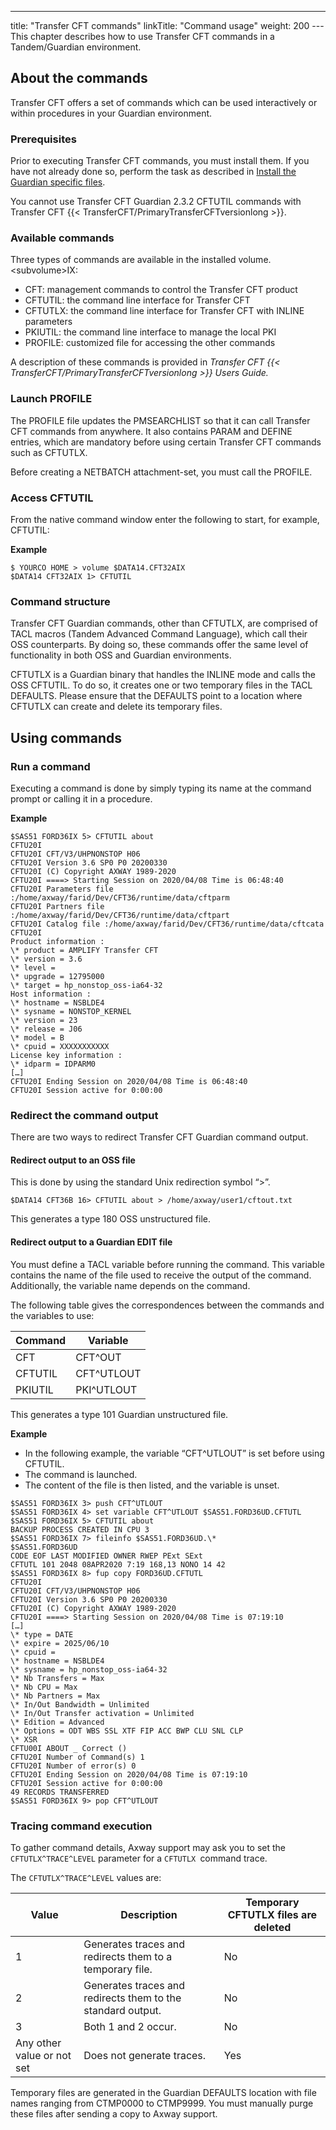 ---
title: "Transfer CFT commands"
linkTitle: "Command usage"
weight: 200
---This chapter describes how to use Transfer CFT commands in a Tandem/Guardian environment.

## About the commands

Transfer CFT offers a set of commands which can be used interactively or within procedures in your Guardian environment.

### Prerequisites

Prior to executing Transfer CFT commands, you must install them. If you have not already done so, perform the task as described in [Install the Guardian specific files](#Install).

You cannot use Transfer CFT Guardian 2.3.2 CFTUTIL commands with Transfer CFT {{< TransferCFT/PrimaryTransferCFTversionlong  >}}.

### Available commands

Three types of commands are available in the installed volume.&lt;subvolume>IX:

* CFT: management commands to control the Transfer CFT product
* CFTUTIL: the command line interface for Transfer CFT
* CFTUTLX: the command line interface for Transfer CFT with INLINE parameters
* PKIUTIL: the command line interface to manage the local PKI
* PROFILE: customized file for accessing the other commands

A description of these commands is provided in *Transfer CFT {{< TransferCFT/PrimaryTransferCFTversionlong  >}} Users Guide.*

### Launch PROFILE

The PROFILE file updates the PMSEARCHLIST so that it can call Transfer CFT commands from anywhere. It also contains PARAM and DEFINE entries, which are mandatory before using certain Transfer CFT commands such as CFTUTLX.

Before creating a NETBATCH attachment-set, you must call the PROFILE.

### Access CFTUTIL

From the native command window enter the following to start, for example, CFTUTIL:

****Example****

```
$ YOURCO HOME > volume $DATA14.CFT32AIX
$DATA14 CFT32AIX 1> CFTUTIL
```

### Command structure

Transfer CFT Guardian commands, other than CFTUTLX, are comprised of TACL macros (Tandem Advanced Command Language), which call their OSS counterparts. By doing so, these commands offer the same level of functionality in both OSS and Guardian environments.

CFTUTLX is a Guardian binary that handles the INLINE mode and calls the OSS CFTUTIL. To do so, it creates one or two temporary files in the TACL DEFAULTS. Please ensure that the DEFAULTS point to a location where CFTUTLX can create and delete its temporary files.

## Using commands

### Run a command

Executing a command is done by simply typing its name at the command prompt or calling it in a procedure.

**Example**

```
$SAS51 FORD36IX 5> CFTUTIL about
CFTU20I
CFTU20I CFT/V3/UHPNONSTOP H06
CFTU20I Version 3.6 SP0 P0 20200330
CFTU20I (C) Copyright AXWAY 1989-2020
CFTU20I ====> Starting Session on 2020/04/08 Time is 06:48:40
CFTU20I Parameters file :/home/axway/farid/Dev/CFT36/runtime/data/cftparm
CFTU20I Partners file :/home/axway/farid/Dev/CFT36/runtime/data/cftpart
CFTU20I Catalog file :/home/axway/farid/Dev/CFT36/runtime/data/cftcata
CFTU20I
Product information :
\* product = AMPLIFY Transfer CFT
\* version = 3.6
\* level =
\* upgrade = 12795000
\* target = hp_nonstop_oss-ia64-32
Host information :
\* hostname = NSBLDE4
\* sysname = NONSTOP_KERNEL
\* version = 23
\* release = J06
\* model = B
\* cpuid = XXXXXXXXXXX
License key information :
\* idparm = IDPARM0
[…]
CFTU20I Ending Session on 2020/04/08 Time is 06:48:40
CFTU20I Session active for 0:00:00
```

### Redirect the command output

There are two ways to redirect Transfer CFT Guardian command output.

#### Redirect output to an OSS file

This is done by using the standard Unix redirection symbol “>”.

```
$DATA14 CFT36B 16> CFTUTIL about > /home/axway/user1/cftout.txt
```

This generates a type 180 OSS unstructured file.

#### Redirect output to a Guardian EDIT file

You must define a TACL variable before running the command. This variable contains the name of the file used to receive the output of the command. Additionally, the variable name depends on the command.

The following table gives the correspondences between the commands and the variables to use:


| Command  | Variable  |
| --- | --- |
| CFT  | CFT^OUT  |
| CFTUTIL  | CFT^UTLOUT  |
| PKIUTIL  | PKI^UTLOUT  |


This generates a type 101 Guardian unstructured file.

**Example**

* In the following example, the variable “CFT^UTLOUT” is set before using CFTUTIL.
* The command is launched.
* The content of the file is then listed, and the variable is unset.

```
$SAS51 FORD36IX 3> push CFT^UTLOUT
$SAS51 FORD36IX 4> set variable CFT^UTLOUT $SAS51.FORD36UD.CFTUTL
$SAS51 FORD36IX 5> CFTUTIL about
BACKUP PROCESS CREATED IN CPU 3
$SAS51 FORD36IX 7> fileinfo $SAS51.FORD36UD.\*
$SAS51.FORD36UD
CODE EOF LAST MODIFIED OWNER RWEP PExt SExt
CFTUTL 101 2048 08APR2020 7:19 168,13 NONO 14 42
$SAS51 FORD36IX 8> fup copy FORD36UD.CFTUTL
CFTU20I
CFTU20I CFT/V3/UHPNONSTOP H06
CFTU20I Version 3.6 SP0 P0 20200330
CFTU20I (C) Copyright AXWAY 1989-2020
CFTU20I ====> Starting Session on 2020/04/08 Time is 07:19:10
[…]
\* type = DATE
\* expire = 2025/06/10
\* cpuid =
\* hostname = NSBLDE4
\* sysname = hp_nonstop_oss-ia64-32
\* Nb Transfers = Max
\* Nb CPU = Max
\* Nb Partners = Max
\* In/Out Bandwidth = Unlimited
\* In/Out Transfer activation = Unlimited
\* Edition = Advanced
\* Options = ODT WBS SSL XTF FIP ACC BWP CLU SNL CLP
\* XSR
CFTU00I ABOUT _ Correct ()
CFTU20I Number of Command(s) 1
CFTU20I Number of error(s) 0
CFTU20I Ending Session on 2020/04/08 Time is 07:19:10
CFTU20I Session active for 0:00:00
49 RECORDS TRANSFERRED
$SAS51 FORD36IX 9> pop CFT^UTLOUT
```

### Tracing command execution

To gather command details, Axway support may ask you to set the `CFTUTLX^TRACE^LEVEL` parameter for a `CFTUTLX `command trace.

The `CFTUTLX^TRACE^LEVEL` values are:


| Value  | Description  | Temporary CFTUTLX files are deleted  |
| --- | --- | --- |
| 1  | Generates traces and redirects them to a temporary file.  | No  |
| 2  | Generates traces and redirects them to the standard output.  | No  |
| 3  | Both 1 and 2 occur.  | No  |
| Any other value or not set  | Does not generate traces.  | Yes  |


Temporary files are generated in the Guardian DEFAULTS location with file names ranging from CTMP0000 to CTMP9999. You must manually purge these files after sending a copy to Axway support.
